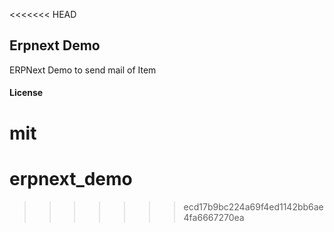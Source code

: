 <<<<<<< HEAD
## Erpnext Demo

ERPNext Demo to send mail of Item

#### License

mit
=======
# erpnext_demo
>>>>>>> ecd17b9bc224a69f4ed1142bb6ae4fa6667270ea
